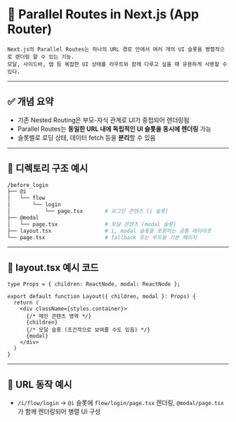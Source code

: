 # 🚥 Parallel Routes in Next.js (App Router)
~~~
Next.js의 Parallel Routes는 하나의 URL 경로 안에서 여러 개의 UI 슬롯을 병렬적으로 렌더링 할 수 있는 기능.  
모달, 사이드바, 탭 등 복잡한 UI 상태를 라우트와 함께 다루고 싶을 때 유용하게 사용할 수 있다.
~~~

---

## ✅ 개념 요약

- 기존 Nested Routing은 부모-자식 관계로 UI가 중첩되어 렌더링됨
- Parallel Routes는 **동일한 URL 내에 독립적인 UI 슬롯을 동시에 렌더링** 가능
- 슬롯별로 로딩 상태, 데이터 fetch 등을 **분리**할 수 있음

---

## 📁 디렉토리 구조 예시

```bash
/before_login
├── @i
│   └── flow
│       └── login
│           └── page.tsx       # 로그인 콘텐츠 (i 슬롯)
├── @modal
│   └── page.tsx               # 모달 콘텐츠 (modal 슬롯)
├── layout.tsx                 # i, modal 슬롯을 포함하는 공통 레이아웃
└── page.tsx                   # fallback 또는 루트용 기본 페이지
```

---

## 🧩 layout.tsx 예시 코드
```tsx
type Props = { children: ReactNode, modal: ReactNode };

export default function Layout({ children, modal }: Props) {
  return (
    <div className={styles.container}>
      {/* 메인 콘텐츠 영역 */}
      {children}
      {/* 모달 슬롯 (조건적으로 보여줄 수도 있음) */}
      {modal}
    </div>
  )
}
```

---

## 🧭 URL 동작 예시

- `/i/flow/login`
→ `@i` 슬롯에 `flow/login/page.tsx` 렌더링, `@modal/page.tsx`가 함께 렌더링되어 병렬 UI 구성